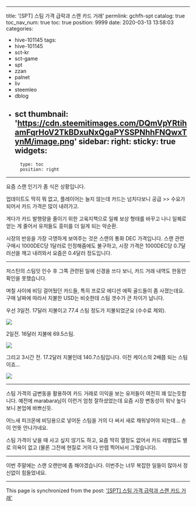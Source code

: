 
---
title: '[SPT] 스팀 가격 급락과 스랜 카드 거래'
permlink: gchfh-spt
catalog: true
toc_nav_num: true
toc: true
position: 9999
date: 2020-03-13 13:58:03
categories:
- hive-101145
tags:
- hive-101145
- sct-kr
- sct-game
- spt
- zzan
- palnet
- liv
- steemleo
- dblog
- sct
thumbnail: 'https://cdn.steemitimages.com/DQmVpYRtihamFqrHoV2TkBDxuNxQgaPYSSPNhhFNQwxTynM/image.png'
sidebar:
    right:
        sticky: true
widgets:
    -
        type: toc
        position: right
---


요즘 스랜 인기가 좀 식은 상황입니다. 

업데이트도 딱히 뭐 없고, 플레이어는 늘지 않는데 카드는 넘치다보니 공급 >> 수요가 되어서 카드 가격은 많이 내려가고. 

게다가 카드 발행량을 줄이기 위한 고육지책으로 일퀘 보상 형태를 바꾸고 나니 일퀘로 얻는 게 줄어서 유저들도 흥미를 더 잃게 되는 악순환. 

시장의 반응을 가장 극명하게 보여주는 것은 스랜의 통화 DEC 가격입니다. 스랜 관련 구매시 1000DEC당 1달러로 인정해줌에도 불구하고, 시장 가격은 1000DEC당 0.7달러선을 깨고 내려와서 요즘은 0.4달러 정도입니다. 

---

저스틴의 스팀잇 인수 후 그쪽 관련된 일에 신경을 쓰다 보니, 카드 거래 내역도 한동안 확인을 못했습니다.

며칠 사이에 비딩 걸어뒀던 카드들, 특히 프로모 에디션 에픽 골드들이 좀 사졌는데요. 구매 날짜에 따라서 지불한 USD는 비슷한데 스팀 갯수가 큰 차이가 납니다. 

우선 3일전. 17달러 지불이고 77.4 스팀 정도가 지불되었군요 (수수료 제외).

![](https://cdn.steemitimages.com/DQmVpYRtihamFqrHoV2TkBDxuNxQgaPYSSPNhhFNQwxTynM/image.png)
<br>

2일전. 16달러 지불에 69.5스팀.

![](https://cdn.steemitimages.com/DQmZqWgsSwbnkEtYHF349ouUNFLKB9UbvKbP2jbbPWx4BCR/image.png)
<br>

그리고 3시간 전. 17.2달러 지불인데 140.7스팀입니다. 이전 케이스의 2배쯤 되는 스팀이죠...

![](https://cdn.steemitimages.com/DQmTcpPy7VWkKeuhkGs7ZtK3eGZDmgwPtci44T5cmusgfqr/image.png)
<br>

---

스팀 가격의 급변동을 활용하여 카드 거래로 이익을 보는 유저들이 여전히 꽤 있는듯합니다. 예전에 marabara님이 이런거 엄청 잘하셨었는데 요즘 시장 변동성이 워낙 높다 보니 본업에 바쁘신듯.

어느새 피크몬에 비딩용으로 넣어둔 스팀을 거의 다 써서 새로 채워넣어야 되는데... 손이 언뜻 안나가네요. 

스팀 가격이 낮을 때 사고 싶지 않기도 하고, 요즘 딱히 열정도 없어서 카드 레벨업도 별로 의욕이 없고 (물론 그전에 현질로 거의 다 만렙 찍어놔서 그렇습니다).

---

이번 주말에는 스랜 오랜만에 좀 해야겠습니다. 이번주는 너무 복잡한 일들이 많아서 정신없이 힘들었네요.

- - -

This page is synchronized from the post: ['[SPT] 스팀 가격 급락과 스랜 카드 거래'](https://steemit.com/@glory7/gchfh-spt)
